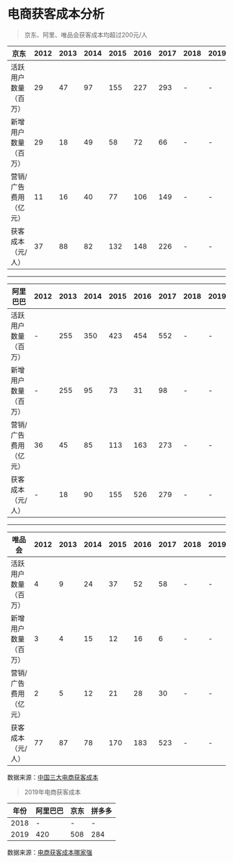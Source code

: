 # 电商获客成本分析

> 京东、阿里、唯品会获客成本均超过200元/人

京东 | 2012 | 2013 | 2014 | 2015 | 2016 | 2017 | 2018 | 2019
-|-|-|-|-|-|-|-|-  
活跃用户数量（百万） | 29 | 47 | 97 | 155 | 227 | 293 | - | -
新增用户数量（百万） | 29 | 18 | 49 | 58 | 72 | 66 | - | -
营销/广告费用（亿元） | 11 | 16 | 40 | 77 | 106 | 149 | - | -
获客成本（元/人） | 37 | 88 | 82 | 132 | 148 | 226 | - | -

---

阿里巴巴 | 2012 | 2013 | 2014 | 2015 | 2016 | 2017 | 2018 | 2019
-|-|-|-|-|-|-|-|-  
活跃用户数量（百万） | - | 255 | 350 | 423 | 454 | 552 | - | -
新增用户数量（百万） | - | 255 | 95 | 73 | 31 | 98 | - | -
营销/广告费用（亿元） | 36 | 45 | 85 | 113 | 163 | 273 | - | -
获客成本（元/人） | - | 18 | 90 | 155 | 526 | 279 | - | -

---

唯品会 | 2012 | 2013 | 2014 | 2015 | 2016 | 2017 | 2018 | 2019
-|-|-|-|-|-|-|-|-  
活跃用户数量（百万） | 4 | 9 | 24 | 37 | 52 | 58 | - | -
新增用户数量（百万） | 3 | 4 | 15 | 12 | 16 | 6 | - | -
营销/广告费用（亿元） | 2 | 5 | 12 | 21 | 28 | 30 | - | -
获客成本（元/人） | 77 | 87 | 78 | 170 | 183 | 523 | - | -

数据来源：[中国三大电商获客成本](https://weibo.com/1787567623/H1AadtJQB?type=comment#_rnd1579154141325)

> 2019年电商获客成本

年份 | 阿里巴巴 | 京东 | 拼多多
-|-|-|-
2018|-|-|-
2019|420|508|284

数据来源：[电商获客成本哪家强](https://xueqiu.com/4655541490/133230653)